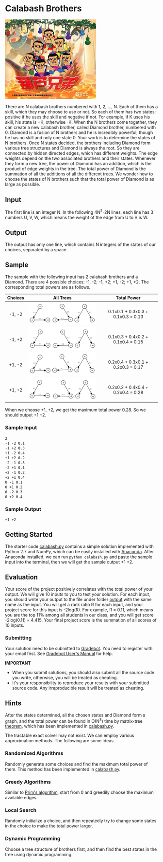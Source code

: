 # Calabash Brothers

<img src="img/calabash.jpg" width=300>

There are N calabash brothers numbered with 1, 2, ..., N. Each of them has a skill, which they may choose to use or not. So each of them has two states: positive if he uses the skill and negative if not. For example, if K uses his skill, his state is +K, otherwise -K. When the N brothers come together, they can create a new calabash brother, called Diamond brother, numbered with 0. Diamond is a fusion of N brothers and he is incredibly powerful, though he has no skill and only one state 0. Your work is to determine the states of N brothers. Once N states decided, the brothers including Diamond form various tree structures and Diamond is always the root. So they are connected by hidden directed edges, which has different weights. The edge weights depend on the two associated brothers and their states. Whenever they form a new tree, the power of Diamond has an addition, which is the product of edge weights in the tree. The total power of Diamond is the summation of all the additions of all the different trees. We wonder how to choose the states of N brothers such that the total power of Diamond is as large as possible.

## Input

The first line is an integer N. In the following 4N<sup>2</sup>-2N lines, each line has 3 numbers U, V, W, which means the weight of the edge from U to V is W.

## Output

The output has only one line, which contains N integers of the states of our choices, separated by a space.

## Sample

The sample with the following input has 2 calabash brothers and a Diamond. There are 4 possible choices: -1, -2; -1, +2; +1, -2; +1, +2. The corresponding total powers are as follows.

| Choices |            All Trees             |            Total Power             |
| :-----: | :------------------------------: | :--------------------------------: |
| -1, -2  | <img src="img/00.png" width=300> | 0.1x0.1 + 0.3x0.3 + 0.1x0.3 = 0.13 |
| -1, +2  | <img src="img/01.png" width=300> | 0.1x0.3 + 0.4x0.2 + 0.1x0.4 = 0.15 |
| +1, -2  | <img src="img/10.png" width=300> | 0.2x0.4 + 0.3x0.1 + 0.2x0.3 = 0.17 |
| +1, +2  | <img src="img/11.png" width=300> | 0.2x0.2 + 0.4x0.4 + 0.2x0.4 = 0.28 |

When we choose +1, +2, we get the maximum total power 0.28. So we should output +1 +2.

### Sample Input

```
2
-1 -2 0.1
-1 +2 0.3
+1 -2 0.4
+1 +2 0.2
-2 -1 0.3
-2 +1 0.1
+2 -1 0.2
+2 +1 0.4
0 -1 0.1
0 +1 0.2
0 -2 0.3
0 +2 0.4
```

### Sample Output

```
+1 +2
```

## Getting Started



The starter code [calabash.py](calabash.py) contains a simple solution implemented with Python 2.7 and NumPy, which can be easily installed with [Anaconda](https://www.anaconda.com/download/). After Anaconda installed, we can run `python calabash.py` and paste the sample input into the terminal, then we will get the sample output +1 +2.

## Evaluation

Your score of the project positively correlates with the total power of your output. We will give 10 inputs to you to test your solution. For each input, you should write your output to the file under folder [output](output) with the same name as the input. You will get a rank ratio R for each input, and your project score for this input is -2log(R). For example, R = 0.11, which means you are the top 11% among all students in our class, and you will get score -2log(0.11) = 4.415. Your final project score is the summation of all scores of 10 inputs.

### Submitting

Your solution need to be submitted to [Gradebot](https://gradebot.org/). You need to register with your email first. See [Gradebot User's Manual](http://gradebot.org/gradebot/static/user.html) for help.

**IMPORTANT**

- When you submit solutions, you should also submit all the source code you write, otherwise, you will be treated as cheating.
- It's your responsibility to reproduce your results with your submitted source code. Any irreproducible result will be treated as cheating.

## Hints

After the states determined, all the chosen states and Diamond form a graph, and the total power can be found in O(N<sup>3</sup>) time by [matrix-tree theorem](http://people.reed.edu/~davidp/412/handouts/matrix-tree.pdf), which has been implemented in [calabash.py](calabash.py).

The tractable exact solver may not exist. We can employ various approximation methods. The following are some ideas.

### Randomized Algorithms

Randomly generate some choices and find the maximum total power of them. This method has been implemented in [calabash.py](calabash.py).

### Greedy Algorithms

Similar to [Prim's algorithm](https://en.wikipedia.org/wiki/Prim's_algorithm), start from 0 and greedily choose the maximum available edges.

### Local Search

Randomly initialize a choice, and then repeatedly try to change some states in the choice to make the total power larger.

### Dynamic Programming

Choose a tree structure of brothers first, and then find the best states in the tree using dynamic programming.
